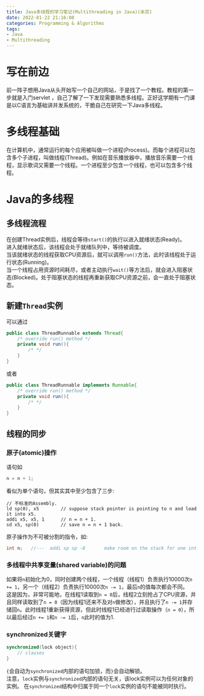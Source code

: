 ```yaml
---
title: Java多线程的学习笔记(Multithreading in Java)(未完)
date: 2022-01-22 21:16:08
categories: Programming & Algorithms
tags:
- Java
- Multithreading
---
```


# 写在前边
前一阵子想用Java从头开始写一个自己的网站，于是找了一个教程。教程的第一步就是入门servlet
，自己了解了一下发现需要熟悉多线程。正好这学期有一门课是以C语言为基础讲并发系统的，干脆自己在研究一下Java多线程。

<!--more-->

# 多线程基础
在计算机中，通常运行的每个应用被叫做一个进程(Process)。而每个进程可以包含多个子进程，叫做线程(Thread)。例如在音乐播放器中，播放音乐需要一个线程，显示歌词又需要一个线程。一个进程至少包含一个线程，也可以包含多个线程。

# Java的多线程

## 多线程流程

在创建Thread实例后，线程会等待```start()```的执行以进入就绪状态(Ready)。</br>
进入就绪状态后，该线程会处于就绪队列中，等待被调度。 </br>
当该就绪状态的线程获取CPU资源后，就可以调用```run()```方法，此时该线程处于运行状态(Running)。</br>
当一个线程占用资源时间耗尽，或者主动执行```wait()```等方法后，就会进入阻塞状态(Blocked)。处于阻塞状态的线程再重新获取CPU资源之前，会一直处于阻塞状态。

## 新建```Thread```实例

可以通过

```java
public class ThreadRunnable extends Thread{
	/* override run() method */
	private void run(){
		/* */
	}
}
```
或者

```java
public class ThreadRunnable implements Runnable{
	/* override run() method */
	private void run(){
		/* */
	}
}
```

## 线程的同步
### 原子(atomic)操作
语句如</br>

```java
n = n + 1;
```

看似为单个语句，但其实其中至少包含了三步:

```
// 不标准的Assembly.
ld sp(0), x5		// suppose stack pointer is pointing to n and load it into x5.
addi x5, x5, 1		// n = n + 1.
sd x5, sp(0)		// save n = n + 1 back.
```

原子操作为不可被分割的指令，如:

```java
int n;   //---  addi sp sp -8		make room on the stack for one int.
```

### 多线程中共享变量(shared variable)的问题
如果将```n```初始化为0，同时创建两个线程，一个线程（线程1）负责执行10000次```n += 1```，另一个（线程2）负责执行10000次```n -= 1```，最后```n```的值每次都会不同。</br>
这是因为，非常可能地，在线程1读取到```n = 0```后，线程2立刻抢占了CPU资源，并且同样读取到了```n = 0```（因为线程1还来不及对```n```做修改），并且执行了```n -= 1```并存储回```n```。此时线程1重新获得资源，但此时线程1已经进行过读取操作（```n = 0```），所以最后经过```n += 1```和```n -= 1```后，```n```此时的值为1.

### synchronized关键字

```java
synchronized(lock object){
	// clauses
}
```
```{```会自动为```synchronized```内部的语句加锁，而```}```会自动解锁。</br>
注意，```lock```实例与```synchronized```内部的语句无关，该lock实例可以为任何对象的实例。
在```synchronized```结构中归属于同一个```lock```实例的语句不能被同时执行。



































